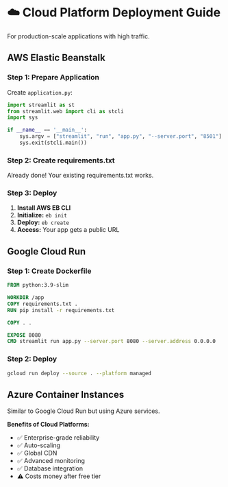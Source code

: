 # ☁️ Cloud Platform Deployment Guide

For production-scale applications with high traffic.

## AWS Elastic Beanstalk

### Step 1: Prepare Application
Create `application.py`:
```python
import streamlit as st
from streamlit.web import cli as stcli
import sys

if __name__ == '__main__':
    sys.argv = ["streamlit", "run", "app.py", "--server.port", "8501"]
    sys.exit(stcli.main())
```

### Step 2: Create requirements.txt
Already done! Your existing requirements.txt works.

### Step 3: Deploy
1. **Install AWS EB CLI**
2. **Initialize:** `eb init`
3. **Deploy:** `eb create`
4. **Access:** Your app gets a public URL

## Google Cloud Run

### Step 1: Create Dockerfile
```dockerfile
FROM python:3.9-slim

WORKDIR /app
COPY requirements.txt .
RUN pip install -r requirements.txt

COPY . .

EXPOSE 8080
CMD streamlit run app.py --server.port 8080 --server.address 0.0.0.0
```

### Step 2: Deploy
```bash
gcloud run deploy --source . --platform managed
```

## Azure Container Instances

Similar to Google Cloud Run but using Azure services.

**Benefits of Cloud Platforms:**
- ✅ Enterprise-grade reliability
- ✅ Auto-scaling
- ✅ Global CDN
- ✅ Advanced monitoring
- ✅ Database integration
- ⚠️ Costs money after free tier